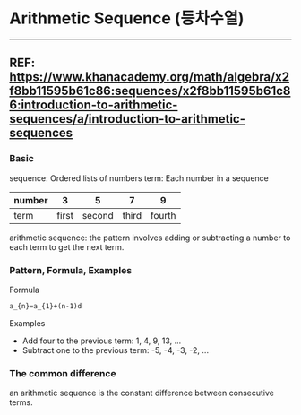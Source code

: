 # Arithmetic Sequence (등차수열)

---
REF: https://www.khanacademy.org/math/algebra/x2f8bb11595b61c86:sequences/x2f8bb11595b61c86:introduction-to-arithmetic-sequences/a/introduction-to-arithmetic-sequences
---

### Basic

sequence: Ordered lists of numbers
term: Each number in a sequence

| number | 3     | 5      | 7     | 9      |
|--------|-------|--------|-------|--------|
| term   | first | second | third | fourth |

arithmetic sequence: the pattern involves adding or subtracting a number to each term to get the next term.

### Pattern, Formula, Examples

Formula

```latex
a_{n}=a_{1}+(n-1)d
```

Examples

- Add four to the previous term: 1, 4, 9, 13, ...
- Subtract one to the previous term: -5, -4, -3, -2, ...

### The common difference

an arithmetic sequence is the constant difference between consecutive terms.


